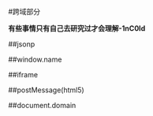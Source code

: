 #跨域部分

**有些事情只有自己去研究过才会理解-1nC0ld**

##jsonp

##window.name

##iframe

##postMessage(html5)

##document.domain